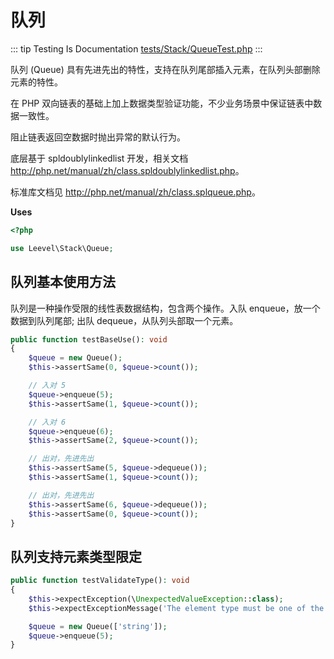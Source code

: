 # 队列

::: tip Testing Is Documentation
[tests/Stack/QueueTest.php](https://github.com/hunzhiwange/framework/blob/master/tests/Stack/QueueTest.php)
:::
    
队列 (Queue) 具有先进先出的特性，支持在队列尾部插入元素，在队列头部删除元素的特性。

在 PHP 双向链表的基础上加上数据类型验证功能，不少业务场景中保证链表中数据一致性。

阻止链表返回空数据时抛出异常的默认行为。

底层基于 spldoublylinkedlist 开发，相关文档 <http://php.net/manual/zh/class.spldoublylinkedlist.php>。

标准库文档见 <http://php.net/manual/zh/class.splqueue.php>。


**Uses**

``` php
<?php

use Leevel\Stack\Queue;
```

## 队列基本使用方法

队列是一种操作受限的线性表数据结构，包含两个操作。入队 enqueue，放一个数据到队列尾部; 出队 dequeue，从队列头部取一个元素。


``` php
public function testBaseUse(): void
{
    $queue = new Queue();
    $this->assertSame(0, $queue->count());

    // 入对 5
    $queue->enqueue(5);
    $this->assertSame(1, $queue->count());

    // 入对 6
    $queue->enqueue(6);
    $this->assertSame(2, $queue->count());

    // 出对，先进先出
    $this->assertSame(5, $queue->dequeue());
    $this->assertSame(1, $queue->count());

    // 出对，先进先出
    $this->assertSame(6, $queue->dequeue());
    $this->assertSame(0, $queue->count());
}
```
    
## 队列支持元素类型限定

``` php
public function testValidateType(): void
{
    $this->expectException(\UnexpectedValueException::class);
    $this->expectExceptionMessage('The element type must be one of the following `string`.');

    $queue = new Queue(['string']);
    $queue->enqueue(5);
}
```